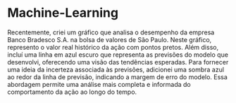 # Machine-Learning
Recentemente, criei um gráfico que analisa o desempenho da empresa Banco Bradesco S.A. na bolsa de valores de São Paulo. Neste gráfico, represento o valor real histórico da ação com pontos pretos. Além disso, incluí uma linha em azul escuro que representa as previsões do modelo que desenvolvi, oferecendo uma visão das tendências esperadas. Para fornecer uma ideia da incerteza associada às previsões, adicionei uma sombra azul ao redor da linha de previsão, indicando a margem de erro do modelo. Essa abordagem permite uma análise mais completa e informada do comportamento da ação ao longo do tempo.
